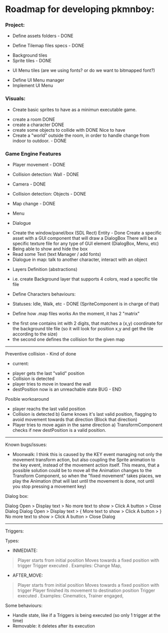 # Roadmap for developing pkmnboy:

### Project:
- Define assets folders - DONE

- Define Tilemap files specs - DONE
* Background tiles
* Sprite tiles - DONE

- UI Menu tiles (are we using fonts? or do we want to bitmapped font?)
* Define UI Menu manager
* Implement UI Menu

### Visuals:
- Create basic sprites to have as a minimun executable game.
* create a room DONE
* create a character DONE
* create some objects to collide with DONE
Nice to have
* Create a "world" outside the room, in order to handle change from indoor to outdoor. - DONE

### Game Engine Features
- Player movement - DONE
- Collision detection: Wall - DONE
- Camera - DONE
- Collision detection: Objects - DONE

- Map change - DONE

- Menu

- Dialogue
* Create the window/panel/box (SDL Rect) Entity - Done
Create a specific asset with a GUI component that will draw a DialogBox
There will be a specific texture file for any type of GUI element (DialogBox, Menu, etc)
* Being able to show and hide the box
* Read some Text (text Manager / add fonts)
* Dialogue in map: talk to another character, interact with an object

- Layers Definition (abstractions)
* i.e. create Background layer that supports 4 colors, read a specific tile file
- Define Characters behaviours:
* Statuses: Idle, Walk, etc - DONE
(SpriteComponent is in charge of that)
- Define how .map files works
An the moment, it has 2 "matrix"
* the first one contains int with 2 digits, that matches a (x,y) coordinate for the
background tile file (so it will look for position x,y and get the tile according to the size)
* the second one defines the collision for the given map




------------------

Preventive collision - Kind of done

* current:
- player gets the last "valid" position
- Collision is detected
- player tries to move in toward the wall
- destPosition now is an unreachable state
BUG - END

Posible workoaround
- player reachs the last valid position
- Collision is detected
b) Game knows it's last valid position, flagging to avoid movement towards that direction
(Block that direction)
- Player tries to move again in the same direction
a) TransformComponent checks if new destPosition is a valid position.

------------------

Known bugs/issues:

- Moonwalk: I think this is caused by the KEY event managing not only the movement transform action, but also coupling the Sprite animation
to the key event, instead of the movement action itself. This means, that a possible solution could be to move all the Animation changes
to the Transform Component, so when the "fixed movement" takes places, we play the Animation (that will last until the movement is done, not until you stop pressing a movement key)

Dialog box:

Dialog Open > Display text > No more text to show > Click A button > Close Dialog
Dialog Open > Display text > { More text to show > Click A button > } No more text to show > Click A button > Close Dialog

------------------

Triggers:

Types:
- INMEDIATE:
> Player starts from initial position
> Moves towards a fixed position with trigger
> Trigger executed
. Examples: Change Map,

- AFTER_MOVE:
> Player starts from initial position
> Moves towards a fixed position with trigger
> Player finished its movement to destination position
> Trigger executed
. Examples: Cinematics, Trainer engaged,

Some behaviours:
- Handle state, like if a Triggers is being executed (so only 1 trigger at the time)
- Removable: it deletes after its execution
